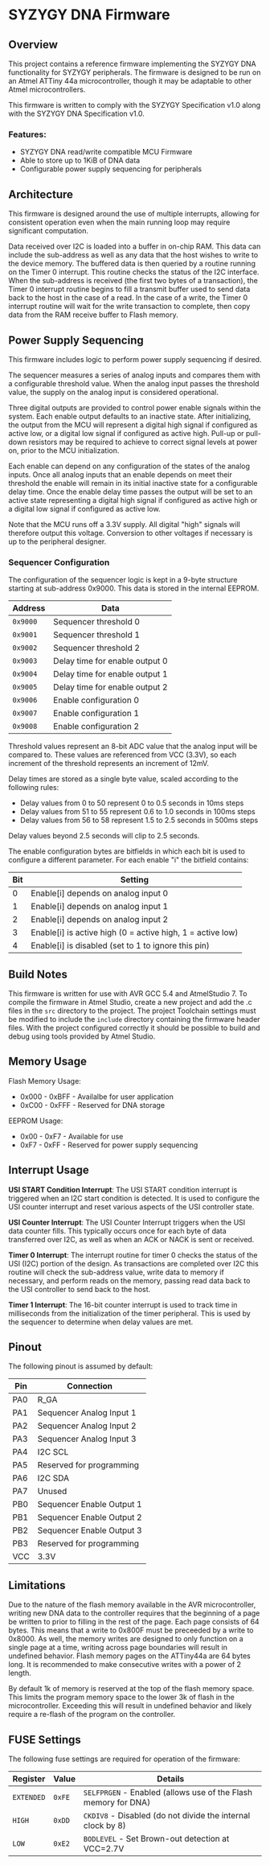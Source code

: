 SYZYGY DNA Firmware
===================

## Overview

This project contains a reference firmware implementing the SYZYGY DNA
functionality for SYZYGY peripherals. The firmware is designed to be run
on an Atmel ATTiny 44a microcontroller, though it may be adaptable to
other Atmel microcontrollers.

This firmware is written to comply with the SYZYGY Specification v1.0 along
with the SYZYGY DNA Specification v1.0.

### Features:

- SYZYGY DNA read/write compatible MCU Firmware
- Able to store up to 1KiB of DNA data
- Configurable power supply sequencing for peripherals


## Architecture

This firmware is designed around the use of multiple interrupts, allowing for
consistent operation even when the main running loop may require significant
computation.

Data received over I2C is loaded into a buffer in on-chip RAM. This data can
include the sub-address as well as any data that the host wishes to write
to the device memory. The buffered data is then queried by a routine running
on the Timer 0 interrupt. This routine checks the status of the I2C interface.
When the sub-address is received (the first two bytes of a transaction), the
Timer 0 interrupt routine begins to fill a transmit buffer used to send data
back to the host in the case of a read. In the case of a write, the Timer 0
interrupt routine will wait for the write transaction to complete, then copy
data from the RAM receive buffer to Flash memory.


## Power Supply Sequencing

This firmware includes logic to perform power supply sequencing if desired.

The sequencer measures a series of analog inputs and compares them with a
configurable threshold value. When the analog input passes the threshold
value, the supply on the analog input is considered operational.

Three digital outputs are provided to control power enable signals within the
system. Each enable output defaults to an inactive state. After initializing,
the output from the MCU will represent a digital high signal if configured as
active low, or a digital low signal if configured as active high. Pull-up or
pull-down resistors may be required to achieve to correct signal levels at power
on, prior to the MCU initialization.

Each enable can depend on any configuration of the states of the analog
inputs. Once all analog inputs that an enable depends on meet their threshold
the enable will remain in its initial inactive state for a configurable delay
time. Once the enable delay time passes the output will be set to an active
state representing a digital high signal if configured as active high or a
digital low signal if configured as active low.

Note that the MCU runs off a 3.3V supply. All digital "high" signals will
therefore output this voltage. Conversion to other voltages if necessary is
up to the peripheral designer.


### Sequencer Configuration

The configuration of the sequencer logic is kept in a 9-byte structure starting
at sub-address 0x9000. This data is stored in the internal EEPROM.

| Address   | Data                           |
|-----------|--------------------------------|
| `0x9000`  | Sequencer threshold 0          |
| `0x9001`  | Sequencer threshold 1          |
| `0x9002`  | Sequencer threshold 2          |
| `0x9003`  | Delay time for enable output 0 |
| `0x9004`  | Delay time for enable output 1 |
| `0x9005`  | Delay time for enable output 2 |
| `0x9006`  | Enable configuration 0         |
| `0x9007`  | Enable configuration 1         |
| `0x9008`  | Enable configuration 2         |

Threshold values represent an 8-bit ADC value that the analog input will be
compared to. These values are referenced from VCC (3.3V), so each increment of
the threshold represents an increment of 12mV.

Delay times are stored as a single byte value, scaled according to the
following rules:

- Delay values from 0 to 50 represent 0 to 0.5 seconds in 10ms steps
- Delay values from 51 to 55 represent 0.6 to 1.0 seconds in 100ms steps
- Delay values from 56 to 58 represent 1.5 to 2.5 seconds in 500ms steps

Delay values beyond 2.5 seconds will clip to 2.5 seconds.

The enable configuration bytes are bitfields in which each bit is used to
configure a different parameter. For each enable "i" the bitfield contains:

| Bit | Setting                                                    |
|-----|------------------------------------------------------------|
| 0   | Enable[i] depends on analog input 0                        |
| 1   | Enable[i] depends on analog input 1                        |
| 2   | Enable[i] depends on analog input 2                        |
| 3   | Enable[i] is active high (0 = active high, 1 = active low) |
| 4   | Enable[i] is disabled (set to 1 to ignore this pin)        |


## Build Notes

This firmware is written for use with AVR GCC 5.4 and AtmelStudio 7. To compile
the firmware in Atmel Studio, create a new project and add the .c files in the
`src` directory to the project. The project Toolchain settings must be modified
to include the `include` directory containing the firmware header files. With
the project configured correctly it should be possible to build and debug using
tools provided by Atmel Studio.


## Memory Usage

Flash Memory Usage:

- 0x000 - 0xBFF - Availalbe for user application
- 0xC00 - 0xFFF - Reserved for DNA storage

EEPROM Usage:

- 0x00 - 0xF7 - Available for use
- 0xF7 - 0xFF - Reserved for power supply sequencing


## Interrupt Usage

**USI START Condition Interrupt**: The USI START condition interrupt is
triggered when an I2C start condition is detected. It is used to configure
the USI counter interrupt and reset various aspects of the USI controller state.

**USI Counter Interrupt**: The USI Counter Interrupt triggers when the USI
data counter fills. This typically occurs once for each byte of data
transferred over I2C, as well as when an ACK or NACK is sent or received.

**Timer 0 Interrupt**: The interrupt routine for timer 0 checks the status of
the USI (I2C) portion of the design. As transactions are completed over I2C
this routine will check the sub-address value, write data to memory if
necessary, and perform reads on the memory, passing read data back to the USI
controller to send back to the host.

**Timer 1 Interrupt**: The 16-bit counter interrupt is used to track time in
milliseconds from the initialization of the timer peripheral. This is used
by the sequencer to determine when delay values are met.


## Pinout

The following pinout is assumed by default:

| Pin | Connection                |
|-----|---------------------------|
| PA0 | R\_GA                     |
| PA1 | Sequencer Analog Input 1  |
| PA2 | Sequencer Analog Input 2  |
| PA3 | Sequencer Analog Input 3  |
| PA4 | I2C SCL                   |
| PA5 | Reserved for programming  |
| PA6 | I2C SDA                   |
| PA7 | Unused                    |
| PB0 | Sequencer Enable Output 1 |
| PB1 | Sequencer Enable Output 2 |
| PB2 | Sequencer Enable Output 3 |
| PB3 | Reserved for programming  |
| VCC | 3.3V                      |


## Limitations

Due to the nature of the flash memory available in the AVR microcontroller,
writing new DNA data to the controller requires that the beginning of a page
be written to prior to filling in the rest of the page. Each page consists of
64 bytes. This means that a write to 0x800F must be preceeded by a write to
0x8000. As well, the memory writes are designed to only function on a single
page at a time, writing across page boundaries will result in undefined
behavior. Flash memory pages on the ATTiny44a are 64 bytes long. It is
recommended to make consecutive writes with a power of 2 length.

By default 1k of memory is reserved at the top of the flash memory space. This
limits the program memory space to the lower 3k of flash in the
microcontroller. Exceeding this will result in undefined behavior and likely
require a re-flash of the program on the controller.


## FUSE Settings

The following fuse settings are required for operation of the firmware:

| Register   | Value   | Details                                                         |
|------------|---------|-----------------------------------------------------------------|
| `EXTENDED` | `0xFE`  | `SELFPRGEN` - Enabled (allows use of the Flash memory for DNA)  |
| `HIGH`     | `0xDD`  | `CKDIV8` - Disabled (do not divide the internal clock by 8)     |
| `LOW`      | `0xE2`  | `BODLEVEL` - Set Brown-out detection at VCC=2.7V                |

